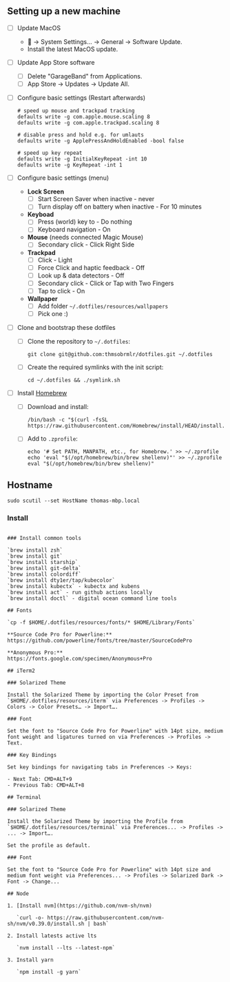 ## Setting up a new machine

- [ ] Update MacOS
  -  -> System Settings… -> General -> Software Update.
  - Install the latest MacOS update.
- [ ] Update App Store software
  - [ ] Delete "GarageBand" from Applications.
  - [ ] App Store -> Updates -> Update All.
- [ ] Configure basic settings (Restart afterwards)

  ```
  # speed up mouse and trackpad tracking
  defaults write -g com.apple.mouse.scaling 8
  defaults write -g com.apple.trackpad.scaling 8

  # disable press and hold e.g. for umlauts
  defaults write -g ApplePressAndHoldEnabled -bool false

  # speed up key repeat
  defaults write -g InitialKeyRepeat -int 10
  defaults write -g KeyRepeat -int 1
  ```

- [ ] Configure basic settings (menu)
  - **Lock Screen**
    - [ ] Start Screen Saver when inactive - never
    - [ ] Turn display off on battery when inactive - For 10 minutes
  - **Keyboad**
    - [ ] Press (world) key to - Do nothing
    - [ ] Keyboard navigation - On
  - **Mouse** (needs connected Magic Mouse)
    - [ ] Secondary click - Click Right Side
  - **Trackpad**
    - [ ] Click - Light
    - [ ] Force Click and haptic feedback - Off
    - [ ] Look up & data detectors - Off
    - [ ] Secondary click - Click or Tap with Two Fingers
    - [ ] Tap to click - On
  - **Wallpaper**
    - [ ] Add folder `~/.dotfiles/resources/wallpapers`
    - [ ] Pick one :)
- [ ] Clone and bootstrap these dotfiles
  - [ ] Clone the repository to `~/.dotfiles`:
    ```
    git clone git@github.com:thmsobrmlr/dotfiles.git ~/.dotfiles
    ```
  - [ ] Create the required symlinks with the init script:
    ```
    cd ~/.dotfiles && ./symlink.sh
    ```
- [ ] Install [Homebrew](https://brew.sh/)
  - [ ] Download and install:
    ```
    /bin/bash -c "$(curl -fsSL https://raw.githubusercontent.com/Homebrew/install/HEAD/install.sh)"
    ```
  - [ ] Add to `.zprofile`:
    ```
    echo '# Set PATH, MANPATH, etc., for Homebrew.' >> ~/.zprofile
    echo 'eval "$(/opt/homebrew/bin/brew shellenv)"' >> ~/.zprofile
    eval "$(/opt/homebrew/bin/brew shellenv)"
    ```

## Hostname

`sudo scutil --set HostName thomas-mbp.local`

### Install

```

### Install common tools

`brew install zsh`
`brew install git`
`brew install starship`
`brew install git-delta`
`brew install colordiff`
`brew install dty1er/tap/kubecolor`
`brew install kubectx` - kubectx and kubens
`brew install act` - run github actions locally
`brew install doctl` - digital ocean command line tools

## Fonts

`cp -f $HOME/.dotfiles/resources/fonts/* $HOME/Library/Fonts`

**Source Code Pro for Powerline:**
https://github.com/powerline/fonts/tree/master/SourceCodePro

**Anonymous Pro:**
https://fonts.google.com/specimen/Anonymous+Pro

## iTerm2

### Solarized Theme

Install the Solarized Theme by importing the Color Preset from `$HOME/.dotfiles/resources/iterm` via Preferences -> Profiles -> Colors -> Color Presets… -> Import….

### Font

Set the font to "Source Code Pro for Powerline" with 14pt size, medium font weight and ligatures turned on via Preferences -> Profiles -> Text.

### Key Bindings

Set key bindings for navigating tabs in Preferences -> Keys:

- Next Tab: CMD+ALT+9
- Previous Tab: CMD+ALT+8

## Terminal

### Solarized Theme

Install the Solarized Theme by importing the Profile from `$HOME/.dotfiles/resources/terminal` via Preferences... -> Profiles -> ... -> Import….

Set the profile as default.

### Font

Set the font to "Source Code Pro for Powerline" with 14pt size and medium font weight via Preferences... -> Profiles -> Solarized Dark -> Font -> Change...

## Node

1. [Install nvm](https://github.com/nvm-sh/nvm)

   `curl -o- https://raw.githubusercontent.com/nvm-sh/nvm/v0.39.0/install.sh | bash`

2. Install latests active lts

   `nvm install --lts --latest-npm`

3. Install yarn

   `npm install -g yarn`
```
